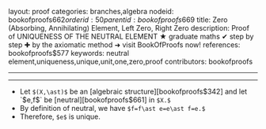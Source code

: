 layout: proof
categories: branches,algebra
nodeid: bookofproofs$662
orderid: 50
parentid: bookofproofs$669
title: Zero (Absorbing, Annihilating) Element, Left Zero, Right Zero
description: Proof of UNIQUENESS OF THE NEUTRAL ELEMENT ★ graduate maths ✔ step by step ✚ by the axiomatic method ➜ visit BookOfProofs now!
references: bookofproofs$577
keywords: neutral element,uniqueness,unique,unit,one,zero,proof
contributors: bookofproofs

---


---

* Let `$(X,\ast)$` be an [algebraic structure][bookofproofs$342] and let `$e,f$` be [neutral][bookofproofs$661] in `$X.$`
* By definition of neutral, we have `$f=f\ast e=e\ast f=e.$`
* Therefore, `$e$` is unique.
